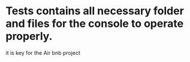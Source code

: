 # Tests contains all necessary folder and files for the console to operate properly. 
it is key for the Air bnb project
